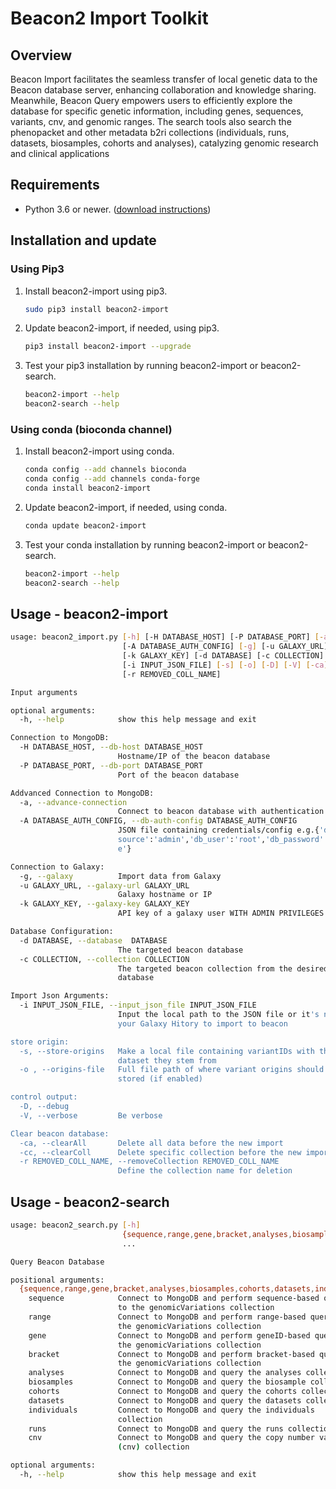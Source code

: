 # Beacon2 Import Toolkit

## Overview

Beacon Import facilitates the seamless transfer of local genetic data to the Beacon database server, enhancing collaboration and knowledge sharing. 
Meanwhile, Beacon Query empowers users to efficiently explore the database for specific genetic information, including genes, sequences, variants, 
cnv, and genomic ranges. The search tools also search the phenopacket and other metadata b2ri collections (individuals, runs, datasets, biosamples, 
cohorts and analyses), catalyzing genomic research and clinical applications


## Requirements

* Python 3.6 or newer. ([download instructions](https://www.python.org/downloads/))

## Installation and update

### Using Pip3

1. Install beacon2-import using pip3.

    ```bash
    sudo pip3 install beacon2-import
    ```

1. Update beacon2-import, if needed, using pip3.

    ```bash
    pip3 install beacon2-import --upgrade
    ```

1. Test your pip3 installation by running beacon2-import or beacon2-search.

    ```bash
    beacon2-import --help
    beacon2-search --help
    ```

### Using conda (bioconda channel)

1. Install beacon2-import using conda.

    ```bash
    conda config --add channels bioconda
    conda config --add channels conda-forge
    conda install beacon2-import
    ```

1. Update beacon2-import, if needed, using conda.

    ```bash
    conda update beacon2-import
    ```

1. Test your conda installation by running beacon2-import or beacon2-search.

    ```bash
    beacon2-import --help
    beacon2-search --help
    ```


## Usage - beacon2-import

```bash
usage: beacon2_import.py [-h] [-H DATABASE_HOST] [-P DATABASE_PORT] [-a]
                         [-A DATABASE_AUTH_CONFIG] [-g] [-u GALAXY_URL]
                         [-k GALAXY_KEY] [-d DATABASE] [-c COLLECTION]
                         [-i INPUT_JSON_FILE] [-s] [-o] [-D] [-V] [-ca] [-cc]
                         [-r REMOVED_COLL_NAME]

Input arguments

optional arguments:
  -h, --help            show this help message and exit

Connection to MongoDB:
  -H DATABASE_HOST, --db-host DATABASE_HOST
                        Hostname/IP of the beacon database
  -P DATABASE_PORT, --db-port DATABASE_PORT
                        Port of the beacon database

Addvanced Connection to MongoDB:
  -a, --advance-connection
                        Connect to beacon database with authentication
  -A DATABASE_AUTH_CONFIG, --db-auth-config DATABASE_AUTH_CONFIG
                        JSON file containing credentials/config e.g.{'db_auth_
                        source':'admin','db_user':'root','db_password':'exampl
                        e'}

Connection to Galaxy:
  -g, --galaxy          Import data from Galaxy
  -u GALAXY_URL, --galaxy-url GALAXY_URL
                        Galaxy hostname or IP
  -k GALAXY_KEY, --galaxy-key GALAXY_KEY
                        API key of a galaxy user WITH ADMIN PRIVILEGES

Database Configuration:
  -d DATABASE, --database  DATABASE
                        The targeted beacon database
  -c COLLECTION, --collection COLLECTION
                        The targeted beacon collection from the desired
                        database

Import Json Arguments:
  -i INPUT_JSON_FILE, --input_json_file INPUT_JSON_FILE
                        Input the local path to the JSON file or it's name on
                        your Galaxy Hitory to import to beacon

store origin:
  -s, --store-origins   Make a local file containing variantIDs with the
                        dataset they stem from
  -o , --origins-file   Full file path of where variant origins should be
                        stored (if enabled)

control output:
  -D, --debug
  -V, --verbose         Be verbose

Clear beacon database:
  -ca, --clearAll       Delete all data before the new import
  -cc, --clearColl      Delete specific collection before the new import
  -r REMOVED_COLL_NAME, --removeCollection REMOVED_COLL_NAME
                        Define the collection name for deletion

```





## Usage - beacon2-search

```bash
usage: beacon2_search.py [-h]
                         {sequence,range,gene,bracket,analyses,biosamples,cohorts,datasets,individuals,runs,cnv}
                         ...

Query Beacon Database

positional arguments:
  {sequence,range,gene,bracket,analyses,biosamples,cohorts,datasets,individuals,runs,cnv}
    sequence            Connect to MongoDB and perform sequence-based querys
                        to the genomicVariations collection
    range               Connect to MongoDB and perform range-based querys to
                        the genomicVariations collection
    gene                Connect to MongoDB and perform geneID-based querys to
                        the genomicVariations collection
    bracket             Connect to MongoDB and perform bracket-based querys to
                        the genomicVariations collection
    analyses            Connect to MongoDB and query the analyses collection
    biosamples          Connect to MongoDB and query the biosample collection
    cohorts             Connect to MongoDB and query the cohorts collection
    datasets            Connect to MongoDB and query the datasets collection
    individuals         Connect to MongoDB and query the individuals
                        collection
    runs                Connect to MongoDB and query the runs collection
    cnv                 Connect to MongoDB and query the copy number variants
                        (cnv) collection

optional arguments:
  -h, --help            show this help message and exit

```